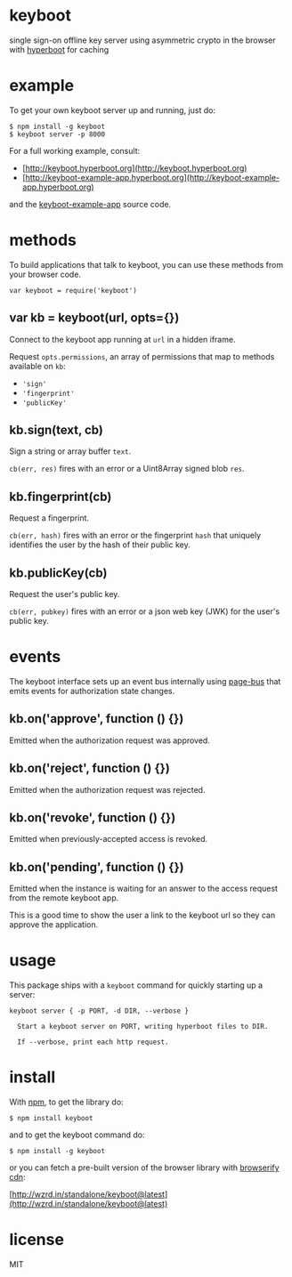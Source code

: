 # keyboot

single sign-on offline key server using asymmetric crypto
in the browser with [hyperboot](http://hyperboot.org) for caching

# example

To get your own keyboot server up and running, just do:

```
$ npm install -g keyboot
$ keyboot server -p 8000
```

For a full working example, consult:

* [http://keyboot.hyperboot.org](http://keyboot.hyperboot.org)
* [http://keyboot-example-app.hyperboot.org](http://keyboot-example-app.hyperboot.org)

and the [keyboot-example-app](https://github.com/substack/keyboot-example-app)
source code.

# methods

To build applications that talk to keyboot, you can use these methods from your
browser code.

```
var keyboot = require('keyboot')
```

## var kb = keyboot(url, opts={})

Connect to the keyboot app running at `url` in a hidden iframe.

Request `opts.permissions`, an array of permissions that map to methods
available on `kb`:

* `'sign'`
* `'fingerprint'`
* `'publicKey'`

## kb.sign(text, cb)

Sign a string or array buffer `text`.

`cb(err, res)` fires with an error or a Uint8Array signed blob `res`.

## kb.fingerprint(cb)

Request a fingerprint.

`cb(err, hash)` fires with an error or the fingerprint `hash` that uniquely
identifies the user by the hash of their public key.

## kb.publicKey(cb)

Request the user's public key.

`cb(err, pubkey)` fires with an error or a json web key (JWK) for the user's
public key.

# events

The keyboot interface sets up an event bus internally using
[page-bus](https://npmjs.org/package/page-bus)
that emits events for authorization state changes.

## kb.on('approve', function () {})

Emitted when the authorization request was approved.

## kb.on('reject', function () {})

Emitted when the authorization request was rejected.

## kb.on('revoke', function () {})

Emitted when previously-accepted access is revoked.

## kb.on('pending', function () {})

Emitted when the instance is waiting for an answer to the access request from
the remote keyboot app.

This is a good time to show the user a link to the keyboot url so they can
approve the application.

# usage

This package ships with a `keyboot` command for quickly starting up a server:

```
keyboot server { -p PORT, -d DIR, --verbose }

  Start a keyboot server on PORT, writing hyperboot files to DIR.
  
  If --verbose, print each http request.

```

# install

With [npm](https://npmjs.org), to get the library do:

```
$ npm install keyboot
```

and to get the keyboot command do:

```
$ npm install -g keyboot
```

or you can fetch a pre-built version of the browser library with
[browserify cdn](http://wzrd.in):

[http://wzrd.in/standalone/keyboot@latest](http://wzrd.in/standalone/keyboot@latest)

# license

MIT
